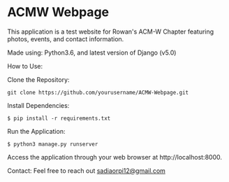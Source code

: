 # ACMW Webpage
This application is a test website for Rowan's ACM-W Chapter featuring photos, events, and contact information.

Made using: Python3.6, and latest version of Django (v5.0)

How to Use:

Clone the Repository:

```git clone https://github.com/yourusername/ACMW-Webpage.git```

Install Dependencies:

```$ pip install -r requirements.txt```

Run the Application:

```$ python3 manage.py runserver```

Access the application through your web browser at http://localhost:8000.

Contact:
Feel free to reach out sadiaorpi12@gmail.com
